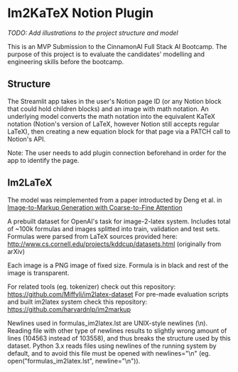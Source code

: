 # Im2KaTeX Notion Plugin

*TODO: Add illustrations to the project structure and model*

This is an MVP Submission to the CinnamonAI Full Stack AI Bootcamp. The purpose of this project is to evaluate the candidates' modelling and engineering skills before the bootcamp.

## Structure

The Streamlit app takes in the user's Notion page ID (or any Notion block that could hold children blocks) and an image with math notation. An underlying model converts the math notation into the equivalent KaTeX notation (Notion's version of LaTeX, however Notion still accepts regular LaTeX), then creating a new equation block for that page via a PATCH call to Notion's API.

Note: The user needs to add plugin connection beforehand in order for the app to identify the page.

## Im2LaTeX

The model was reimplemented from a paper introducted by Deng et al. in [Image-to-Markup Generation with Coarse-to-Fine Attention](https://paperswithcode.com/paper/image-to-markup-generation-with-coarse-to)

A prebuilt dataset for OpenAI's task for image-2-latex system. Includes total of ~100k formulas and images splitted into train, validation and test sets. Formulas were parsed from LaTeX sources provided here: http://www.cs.cornell.edu/projects/kddcup/datasets.html (originally from arXiv)

Each image is a PNG image of fixed size. Formula is in black and rest of the image is transparent.

For related tools (eg. tokenizer) check out this repository: https://github.com/Miffyli/im2latex-dataset For pre-made evaluation scripts and built im2latex system check this repository: https://github.com/harvardnlp/im2markup

Newlines used in formulas_im2latex.lst are UNIX-style newlines (\n). Reading file with other type of newlines results to slightly wrong amount of lines (104563 instead of 103558), and thus breaks the structure used by this dataset. Python 3.x reads files using newlines of the running system by default, and to avoid this file must be opened with newlines="\n" (eg. open("formulas_im2latex.lst", newline="\n")).